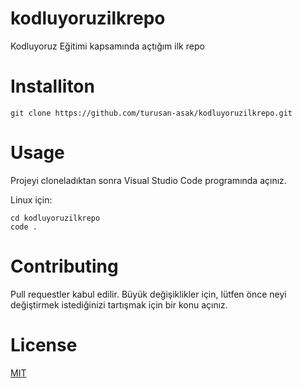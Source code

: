 # kodluyoruzilkrepo
Kodluyoruz Eğitimi kapsamında açtığım ilk repo

# Installiton

```
git clone https://github.com/turusan-asak/kodluyoruzilkrepo.git
```

# Usage
Projeyi cloneladıktan sonra Visual Studio Code programında açınız.

Linux için:
```
cd kodluyoruzilkrepo
code .
 ```

# Contributing 
Pull requestler kabul edilir. Büyük değişiklikler için, lütfen önce neyi değiştirmek istediğinizi tartışmak için bir konu açınız.

# License
[MIT](https://github.com/turusan-asak/kodluyoruzilkrepo/blob/main/LICENSE)

